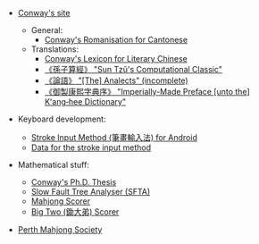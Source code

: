 - [Conway's site]
  - General:
    - [Conway's Romanisation for Cantonese]
  - Translations:
    - [Conway's Lexicon for Literary Chinese]
    - [《孫子算經》 "Sun Tzŭ's Computational Classic"]
    - [《論語》 "\[The\] Analects" (incomplete)]
    - [《御製康熙字典序》 "Imperially-Made Preface \[unto the\] Kʻang‑hee Dictionary"]

- Keyboard development:
  - [Stroke Input Method (筆畫輸入法) for Android]
  - [Data for the stroke input method]

- Mathematical stuff:
  - [Conway's Ph.D. Thesis]
  - [Slow Fault Tree Analyser (SFTA)]
  - [Mahjong Scorer]
  - [Big Two (鋤大弟) Scorer]

- [Perth Mahjong Society]

[Conway's site]:
  https://yawnoc.github.io/
[Conway's Romanisation for Cantonese]:
  https://yawnoc.github.io/cantonese/conway-romanisation
[Conway's Lexicon for Literary Chinese]:
  https://yawnoc.github.io/lexicon
[《孫子算經》 "Sun Tzŭ's Computational Classic"]:
  https://yawnoc.github.io/sun-tzu/
[《論語》 "\[The\] Analects" (incomplete)]:
  https://yawnoc.github.io/analects/
[《御製康熙字典序》 "Imperially-Made Preface \[unto the\] Kʻang‑hee Dictionary"]:
  https://yawnoc.github.io/lit/kangxi-preface

[Stroke Input Method (筆畫輸入法) for Android]:
  https://github.com/stroke-input/stroke-input-android
[Data for the stroke input method]:
  https://github.com/stroke-input/stroke-input-data

[Conway's Ph.D. Thesis]:
  https://github.com/yawnoc/phd-thesis
[Slow Fault Tree Analyser (SFTA)]:
  https://github.com/yawnoc/sfta
[Mahjong Scorer]:
  https://github.com/yawnoc/mahjong-scorer
[Big Two (鋤大弟) Scorer]:
  https://github.com/yawnoc/big-two-scorer

[Perth Mahjong Society]:
  https://perthmahjongsoc.github.io/
